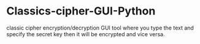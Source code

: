 # Classics-cipher-GUI-Python
classic cipher encryption/decryption GUI tool where you type the text and specify the secret key then it will be encrypted and vice versa.
